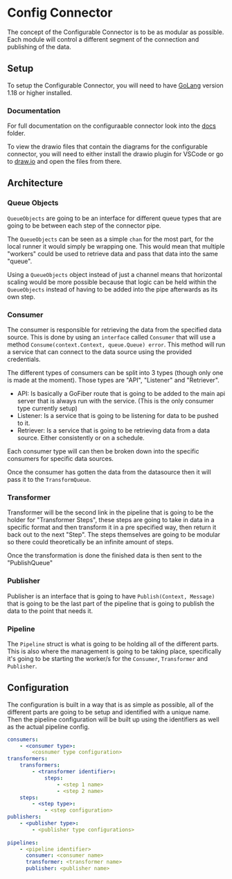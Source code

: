 # Config Connector
The concept of the Configurable Connector is to be as modular as possible. Each module will control a different segment of the connection and publishing of the data. 

## Setup
To setup the Configurable Connector, you will need to have [GoLang](https://golang.org/doc/install) version 1.18 or higher installed.

### Documentation
For full documentation on the configuraable connector look into the [docs](docs/README.md) folder.

To view the drawio files that contain the diagrams for the configurable connector, you will need to either install the drawio plugin for VSCode or go to [draw.io](https://app.diagrams.net/) and open the files from there.

## Architecture

### Queue Objects
`QueueObjects` are going to be an interface for different queue types that are going to be between each step of the connector pipe.

The `QueueObjects` can be seen as a simple `chan` for the most part, for the local runner it would simply be wrapping one. This would mean that multiple "workers" could be used to retrieve data and pass that data into the same "queue".

Using a `QueueObjects` object instead of just a channel means that horizontal scaling would be more possible because that logic can be held within the `QueueObjects` instead of having to be added into the pipe afterwards as its own step.

### Consumer
The consumer is responsible for retrieving the data from the specified data source. This is done by using an `interface` called `Consumer` that will use a method `Consume(context.Context, queue.Queue) error`. This method will run a service that can connect to the data source using the provided credentials.

The different types of consumers can be split into 3 types (though only one is made at the moment). Those types are "API", "Listener" and "Retriever".
* API: Is basically a GoFiber route that is going to be added to the main api server that is always run with the service. (This is the only consumer type currently setup)
* Listener: Is a service that is going to be listening for data to be pushed to it.
* Retriever: Is a service that is going to be retrieving data from a data source. Either consistently or on a schedule.

Each consumer type will can then be broken down into the specific consumers for specific data sources.

Once the consumer has gotten the data from the datasource then it will pass it to the `TransformQueue`.

### Transformer
Transformer will be the second link in the pipeline that is going to be the holder for "Transformer Steps", these steps are going to take in data in a specific format and then transform it in a pre specified way, then return it back out to the next "Step". The steps themselves are going to be modular so there could theoretically be an infinite amount of steps.

Once the transformation is done the finished data is then sent to the "PublishQueue"

### Publisher
Publisher is an interface that is going to have `Publish(Context, Message)` that is going to be the last part of the pipeline that is going to publish the data to the point that needs it.

### Pipeline
The `Pipeline` struct is what is going to be holding all of the different parts. This is also where the management is going to be taking place, specifically it's going to be starting the worker/s for the `Consumer`, `Transformer` and `Publisher`.

## Configuration

The configuration is built in a way that is as simple as possible, all of the different parts are going to be setup and identified with a unique name. Then the pipeline configuration will be built up using the identifiers as well as the actual pipeline config.

```yaml
consumers:
    - <consumer type>:
        <cosnumer type configuration>
transformers:
    transformers:
        - <transformer identifier>:
            steps: 
                - <step 1 name>
                - <step 2 name>
    steps:
        - <step type>:
            - <step configuration>
publishers:
    - <publisher type>:
        - <publisher type configurations>
        
pipelines:
    - <pipeline identifier>
      consumer: <consumer name>
      transformer: <transformer name>
      publisher: <publisher name>
```

